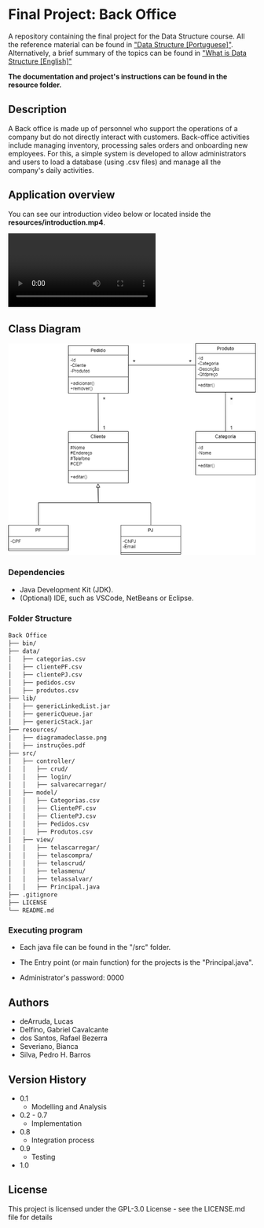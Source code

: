 # Final Project: Back Office

A repository containing the final project for the Data Structure course.
All the reference material can be found in ["Data Structure [Portuguese]"](https://www.leandrocolevati.com.br/materiais?disciplina=4716-003).
Alternatively, a brief summary of the topics can be found in ["What is Data Structure [English]"](https://www.geeksforgeeks.org/what-is-data-structure-types-classifications-and-applications/)

**The documentation and project's instructions can be found in the resource folder.** 

## Description

A Back office is made up of personnel who support the operations of a company but do not directly interact with customers.
Back-office activities include managing inventory, processing sales orders and onboarding new employees.
For this, a simple system is developed to allow administrators and users to load a database (using .csv files) and manage all the company's daily activities. 

## Application overview

You can see our introduction video below or located inside the **resources/introduction.mp4**.

![Alt text](resources/introduction.mp4)

## Class Diagram

![Alt text](resources/diagramadeclasse.png)

### Dependencies

* Java Development Kit (JDK).
* (Optional) IDE, such as VSCode, NetBeans or Eclipse.

### Folder Structure
````
Back Office
├── bin/
├── data/
│   ├── categorias.csv
│   ├── clientePF.csv
│   ├── clientePJ.csv
│   ├── pedidos.csv
│   ├── produtos.csv
├── lib/
│   ├── genericLinkedList.jar
│   ├── genericQueue.jar
│   ├── genericStack.jar
├── resources/
│   ├── diagramadeclasse.png
│   ├── instruções.pdf
├── src/
│   ├── controller/
│   │   ├── crud/
│   │   ├── login/
│   │   ├── salvarecarregar/
│   ├── model/
│   │   ├── Categorias.csv
│   │   ├── ClientePF.csv
│   │   ├── ClientePJ.csv
│   │   ├── Pedidos.csv
│   │   ├── Produtos.csv
│   ├── view/
│   │   ├── telascarregar/
│   │   ├── telascompra/
│   │   ├── telascrud/
│   │   ├── telasmenu/
│   │   ├── telassalvar/
│   │   ├── Principal.java
├── .gitignore
├── LICENSE
└── README.md
````

### Executing program

* Each java file can be found in the "/src" folder.
* The Entry point (or main function) for the projects is the "Principal.java".

* Administrator's password: 0000

## Authors

 - deArruda, Lucas
 - Delfino, Gabriel Cavalcante
 - dos Santos, Rafael Bezerra
 - Severiano, Bianca
 - Silva, Pedro H. Barros

## Version History

* 0.1
    * Modelling and Analysis
* 0.2 - 0.7
    * Implementation
* 0.8
    * Integration process
* 0.9
    * Testing
* 1.0

## License

This project is licensed under the GPL-3.0 License - see the LICENSE.md file for details
